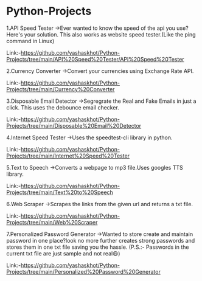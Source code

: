 # Python-Projects

1.API Speed Tester
->Ever wanted to know the speed of the api you use? Here's your solution.
  This also works as website speed tester.(Like the ping command in Linux)

Link:-https://github.com/yashaskhot/Python-Projects/tree/main/API%20Speed%20Tester/API%20Speed%20Tester

2.Currency Converter
->Convert your currencies using Exchange Rate API.

Link:-https://github.com/yashaskhot/Python-Projects/tree/main/Currency%20Converter

3.Disposable Email Detector
->Segregrate the Real and Fake Emails in just a click. This uses the debounce email checker.

Link:-https://github.com/yashaskhot/Python-Projects/tree/main/Disposable%20Email%20Detector

4.Internet Speed Tester
->Uses the speedtest-cli library in python.

Link:-https://github.com/yashaskhot/Python-Projects/tree/main/Internet%20Speed%20Tester

5.Text to Speech
->Converts a webpage to mp3 file.Uses googles TTS library.

Link:-https://github.com/yashaskhot/Python-Projects/tree/main/Text%20to%20Speech

6.Web Scraper
->Scrapes the links from the given url and returns a txt file.

Link:-https://github.com/yashaskhot/Python-Projects/tree/main/Web%20Scraper

7.Personalized Password Generator
->Wanted to store create and maintain password in one place?look no more further creates strong passwords and stores them in one txt file saving you the hassle.
(P.S.:- Passwords in the current txt file are just sample and not real😆)


Link:-https://github.com/yashaskhot/Python-Projects/tree/main/Personalized%20Password%20Generator
